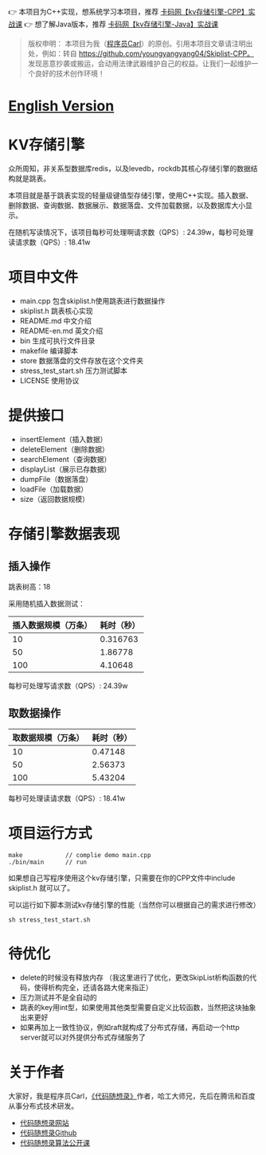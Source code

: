 👉 本项目为C++实现，想系统学习本项目，推荐 [卡码网【kv存储引擎-CPP】实战课](https://kamacoder.com/course.php?course_id=8)
👉 想了解Java版本，推荐 [卡码网【kv存储引擎-Java】实战课](https://kamacoder.com/course.php?course_id=9)

> 版权申明： 本项目为我（[程序员Carl](https://github.com/youngyangyang04)）的原创。引用本项目文章请注明出处，例如：转自 https://github.com/youngyangyang04/Skiplist-CPP。
> 发现恶意抄袭或搬运，会动用法律武器维护自己的权益。让我们一起维护一个良好的技术创作环境！


# [English Version](./README-en.md)

# KV存储引擎

众所周知，非关系型数据库redis，以及levedb，rockdb其核心存储引擎的数据结构就是跳表。

本项目就是基于跳表实现的轻量级键值型存储引擎，使用C++实现。插入数据、删除数据、查询数据、数据展示、数据落盘、文件加载数据，以及数据库大小显示。

在随机写读情况下，该项目每秒可处理啊请求数（QPS）: 24.39w，每秒可处理读请求数（QPS）: 18.41w

# 项目中文件

* main.cpp 包含skiplist.h使用跳表进行数据操作
* skiplist.h 跳表核心实现
* README.md 中文介绍    
* README-en.md 英文介绍       
* bin 生成可执行文件目录 
* makefile 编译脚本
* store 数据落盘的文件存放在这个文件夹 
* stress_test_start.sh 压力测试脚本
* LICENSE 使用协议

# 提供接口

* insertElement（插入数据）
* deleteElement（删除数据）
* searchElement（查询数据）
* displayList（展示已存数据）
* dumpFile（数据落盘）
* loadFile（加载数据）
* size（返回数据规模）


# 存储引擎数据表现

## 插入操作

跳表树高：18 

采用随机插入数据测试：


|插入数据规模（万条） |耗时（秒） | 
|---|---|
|10 |0.316763 |
|50 |1.86778 |
|100 |4.10648 |


每秒可处理写请求数（QPS）: 24.39w

## 取数据操作

|取数据规模（万条） |耗时（秒） | 
|---|---|
|10|0.47148 |10|
|50|2.56373 |50|
|100|5.43204 |100|

每秒可处理读请求数（QPS）: 18.41w

# 项目运行方式

```
make            // complie demo main.cpp
./bin/main      // run 
```

如果想自己写程序使用这个kv存储引擎，只需要在你的CPP文件中include skiplist.h 就可以了。

可以运行如下脚本测试kv存储引擎的性能（当然你可以根据自己的需求进行修改）

```
sh stress_test_start.sh 
```

# 待优化 

* delete的时候没有释放内存 （我这里进行了优化，更改SkipList析构函数的代码，使得析构完全，还请各路大佬来指正）
* 压力测试并不是全自动的
* 跳表的key用int型，如果使用其他类型需要自定义比较函数，当然把这块抽象出来更好
* 如果再加上一致性协议，例如raft就构成了分布式存储，再启动一个http server就可以对外提供分布式存储服务了

# 关于作者

大家好，我是程序员Carl，[《代码随想录》](https://programmercarl.com/other/publish.html)作者，哈工大师兄，先后在腾讯和百度从事分布式技术研发。

* [代码随想录网站](https://programmercarl.com)
* [代码随想录Github](https://github.com/youngyangyang04/leetcode-master)
* [代码随想录算法公开课](https://www.bilibili.com/video/BV1fA4y1o715)


